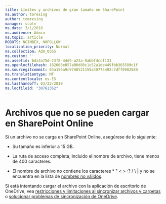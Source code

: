 ```yaml
---
title: Límites y archivos de gran tamaño en SharePoint
ms.author: toresing
author: tomresing
manager: scotv
ms.date: 3/1/2018
ms.audience: Admin
ms.topic: article
ROBOTS: NOINDEX, NOFOLLOW
localization_priority: Normal
ms.collection: Adm_O365
ms.custom: ''
ms.assetid: bda3a75d-23f8-44d9-a23a-0abbfdccf131
ms.openlocfilehash: 182668e057a90d80c1c52a1de449fbb365589c1f
ms.sourcegitcommit: 03a156a9c9740521155a30775492c7dff0982588
ms.translationtype: MT
ms.contentlocale: es-ES
ms.lasthandoff: 03/22/2019
ms.locfileid: "30761362"
---
```

# <a name="files-that-cant-be-uploaded-to-sharepoint-online"></a>Archivos que no se pueden cargar en SharePoint Online

Si un archivo no se carga en SharePoint Online, asegúrese de lo siguiente:
  
- Su tamaño es inferior a 15 GB.
    
- La ruta de acceso completa, incluido el nombre de archivo, tiene menos de 400 caracteres.
    
- El nombre de archivo no contiene los caracteres \* " \< \> :? / \ | y no se encuentra en la lista de [nombres no válidos](https://go.microsoft.com/fwlink/?linkid=866430).
    
Si está intentando cargar el archivo con la aplicación de escritorio de OneDrive, vea [restricciones y limitaciones al sincronizar archivos y carpetas](http://go.microsoft.com/fwlink/p/?LinkID=717734) o [solucionar problemas de sincronización de OneDrive](https://go.microsoft.com/fwlink/?linkid=866431).
  

